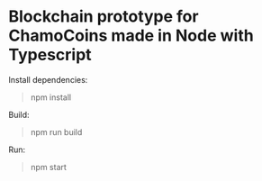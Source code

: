 # Blockchain prototype for ChamoCoins made in Node with Typescript

Install dependencies:
> npm install

Build:
> npm run build

Run:
> npm start